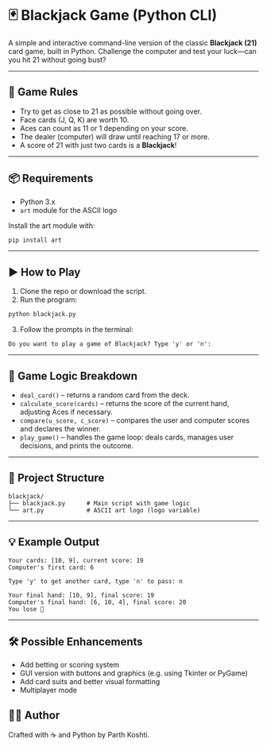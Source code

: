 # 🃏 Blackjack Game (Python CLI)

A simple and interactive command-line version of the classic **Blackjack (21)** card game, built in Python. Challenge the computer and test your luck—can you hit 21 without going bust?

---

## 🎯 Game Rules

- Try to get as close to 21 as possible without going over.
- Face cards (J, Q, K) are worth 10.
- Aces can count as 11 or 1 depending on your score.
- The dealer (computer) will draw until reaching 17 or more.
- A score of 21 with just two cards is a **Blackjack**!

---

## 📦 Requirements

- Python 3.x  
- `art` module for the ASCII logo

Install the art module with:

```bash
pip install art
```

---

## ▶️ How to Play

1. Clone the repo or download the script.
2. Run the program:

```bash
python blackjack.py
```

3. Follow the prompts in the terminal:

```plaintext
Do you want to play a game of Blackjack? Type 'y' or 'n':
```

---

## 🧠 Game Logic Breakdown

- `deal_card()` – returns a random card from the deck.
- `calculate_score(cards)` – returns the score of the current hand, adjusting Aces if necessary.
- `compare(u_score, c_score)` – compares the user and computer scores and declares the winner.
- `play_game()` – handles the game loop: deals cards, manages user decisions, and prints the outcome.

---

## 📁 Project Structure

```
blackjack/
├── blackjack.py      # Main script with game logic
└── art.py            # ASCII art logo (logo variable)
```

---

## 💡 Example Output

```plaintext
Your cards: [10, 9], current score: 19
Computer's first card: 6

Type 'y' to get another card, type 'n' to pass: n

Your final hand: [10, 9], final score: 19
Computer's final hand: [6, 10, 4], final score: 20
You lose 😤
```

---

## 🛠 Possible Enhancements

- Add betting or scoring system
- GUI version with buttons and graphics (e.g. using Tkinter or PyGame)
- Add card suits and better visual formatting
- Multiplayer mode

## 👨‍💻 Author

Crafted with ☕ and Python by Parth Koshti.
